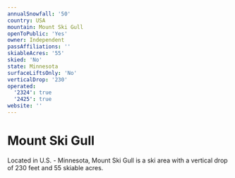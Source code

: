 ```yaml
---
annualSnowfall: '50'
country: USA
mountain: Mount Ski Gull
openToPublic: 'Yes'
owner: Independent
passAffiliations: ''
skiableAcres: '55'
skied: 'No'
state: Minnesota
surfaceLiftsOnly: 'No'
verticalDrop: '230'
operated:
  '2324': true
  '2425': true
website: ''
---
```



# Mount Ski Gull

Located in U.S. - Minnesota, Mount Ski Gull is a ski area with a vertical drop of 230 feet and 55 skiable acres.
